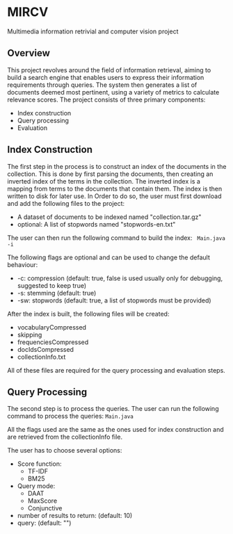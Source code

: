 # MIRCV
Multimedia information retrivial and computer vision project
## Overview
This project revolves around the field of information retrieval, aiming to build a search engine that enables users to express their information requirements through queries. The system then generates a list of documents deemed most pertinent, using a variety of metrics to calculate relevance scores. The project consists of three primary components:
* Index construction
* Query processing
* Evaluation
## Index Construction
The first step in the process is to construct an index of the documents in the collection. This is done by first parsing the documents, then creating an inverted index of the terms in the collection. The inverted index is a mapping from terms to the documents that contain them. The index is then written to disk for later use.
In Order to do so, the user must first download and add the following files to the project:
* A dataset of documents to be indexed named "collection.tar.gz"
* optional: A list of stopwords named "stopwords-en.txt"

The user can then run the following command to build the index:
``` Main.java -i```

The following flags are optional and can be used to change the default behaviour:
* -c: compression (default: true, false is used usually only for debugging, suggested to keep true)
* -s: stemming (default: true)
* -sw: stopwords (default: true, a list of stopwords must be provided)

After the index is built, the following files will be created:
* vocabularyCompressed
* skipping
* frequenciesCompressed
* docIdsCompressed
* collectionInfo.txt

All of these files are required for the query processing and evaluation steps.
## Query Processing
The second step is to process the queries.
The user can run the following command to process the queries:
``` Main.java ```

All the flags used are the same as the ones used for index construction and are retrieved from the collectionInfo file.

The user has to choose several options:
* Score function:
  * TF-IDF
  * BM25
* Query mode:
    * DAAT
    * MaxScore
    * Conjunctive
* number of results to return: (default: 10)
* query: (default: "")

